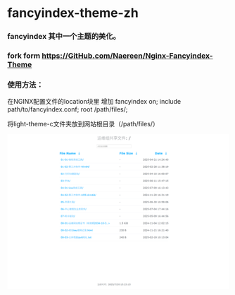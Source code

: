 # fancyindex-theme-zh
### fancyindex 其中一个主题的美化。
### fork form https://GitHub.com/Naereen/Nginx-Fancyindex-Theme


### 使用方法：
 在NGINX配置文件的location块里 增加
 fancyindex on;
 include path/to/fancyindex.conf;
 root /path/files/;

 将light-theme-c文件夹放到网站根目录（/path/files/）
 
![样式](20250720-theme.png)
